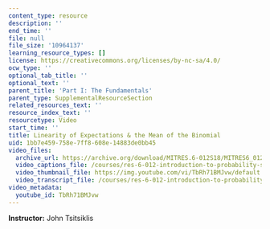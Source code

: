 ```yaml
---
content_type: resource
description: ''
end_time: ''
file: null
file_size: '10964137'
learning_resource_types: []
license: https://creativecommons.org/licenses/by-nc-sa/4.0/
ocw_type: ''
optional_tab_title: ''
optional_text: ''
parent_title: 'Part I: The Fundamentals'
parent_type: SupplementalResourceSection
related_resources_text: ''
resource_index_text: ''
resourcetype: Video
start_time: ''
title: Linearity of Expectations & the Mean of the Binomial
uid: 1bb7e459-758e-7ff8-608e-14883de0bb45
video_files:
  archive_url: https://archive.org/download/MITRES.6-012S18/MITRES6_012S18_L06-08_300k.mp4
  video_captions_file: /courses/res-6-012-introduction-to-probability-spring-2018/0668db27fec659e3960117060456d742_TbRh71BMJvw.vtt
  video_thumbnail_file: https://img.youtube.com/vi/TbRh71BMJvw/default.jpg
  video_transcript_file: /courses/res-6-012-introduction-to-probability-spring-2018/f395f07c1c1ecd24f01e6bcc0f8b4114_TbRh71BMJvw.pdf
video_metadata:
  youtube_id: TbRh71BMJvw
---
```


**Instructor:** John Tsitsiklis

